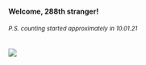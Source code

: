 #### Welcome, 288th stranger!

###### <sup>P.S. counting started approximately in 10.01.21</sup>

<img src="https://kraftwerk28.pp.ua/vcnt.png"></img>
